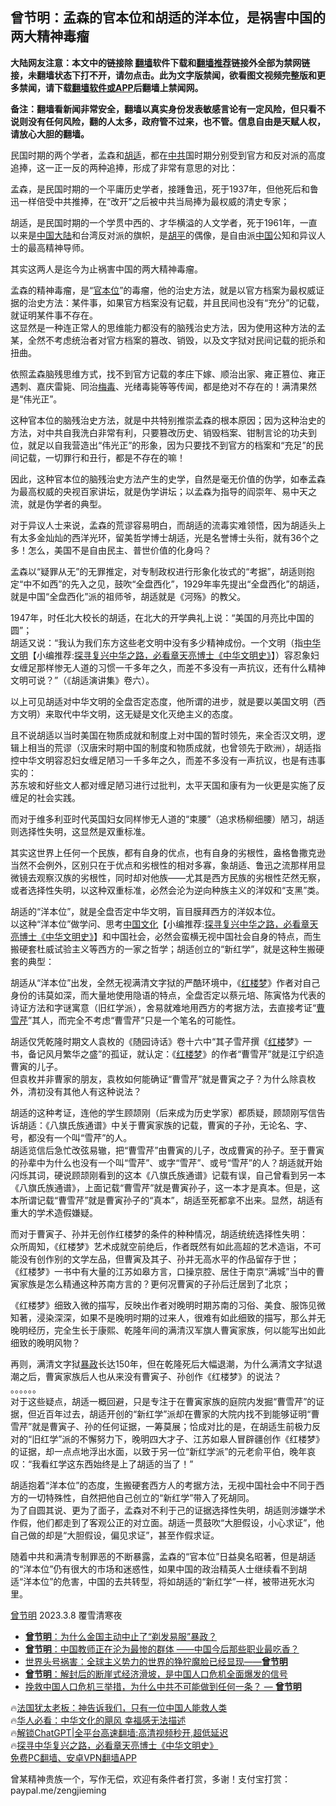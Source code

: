  <!-- 面包屑导航 --> <h2>曾节明：孟森的官本位和胡适的洋本位，是祸害中国的两大精神毒瘤</h2> <p class="notice"><b>大陆网友注意：本文中的链接除 <a href="https://github.com/bannedbook/fanqiang" >翻墙</a>软件下载和<a href="https://github.com/killgcd/justmysocks/blob/master/README.md">翻墙推荐</a>链接外全部为禁网链接，未翻墙状态下打不开，请勿点击。此为文字版禁闻，欲看图文视频完整版和更多禁闻，请下载<a href="https://github.com/bannedbook/fanqiang">翻墙软件或APP</a>后翻墙上禁闻网。</p><p>备注：翻墙看新闻非常安全，翻墙以真实身份发表敏感言论有一定风险，但只看不说则没有任何风险，翻的人太多，政府管不过来，也不管。信息自由是天赋人权，请放心大胆的翻墙。</b></p>  <div class="entry"> <p>民国时期的两个学者，孟森和<a href="https://www.bannedbook.org/bnews/tag/%e8%83%a1%e9%80%82/" class="st_tag internal_tag" rel="tag" title="标签 胡适 下的日志">胡适</a>，都在<a href="https://www.bannedbook.org/bnews/tag/%e4%b8%ad%e5%85%b1/" class="st_tag internal_tag" rel="tag" title="标签 中共 下的日志">中共</a>国时期分别受到官方和反对派的高度追捧，这一正一反的两种追捧，形成了非常有意思的对比：</p> <p>孟森，是民国时期的一个平庸历史学者，接踵鲁迅，死于1937年，但他死后和鲁迅一样倍受中共推捧，在“改开”之后被中共当局捧为最权威的清史专家；</p> <p>胡适，是民国时期的一个学贯中西的、才华横溢的人文学者，死于1961年，一直以来是<span class='wp_keywordlink_affiliate'><a href="https://www.bannedbook.org/" title="中国" target="_blank">中国</a></span><span class='wp_keywordlink_affiliate'><a href="https://www.bannedbook.org/" title="大陆" target="_blank">大陆</a></span>和台湾反对派的旗帜，是<span class='wp_keywordlink'><a href="https://www.bannedbook.org/forum10/topic196.html" title="胡平" target="_blank">胡平</a></span>的偶像，是自由派<a href="https://www.bannedbook.org/bnews/tag/%E4%B8%AD%E5%9B%BD/" class="st_tag internal_tag" rel="tag" title="标签 中国 下的日志">中国</a>公知和异议人士的最高精神导师。</p> <p>其实这两人是迄今为止祸害中国的两大精神毒瘤。</p> <p>孟森的精神毒瘤，是“<a href="https://www.bannedbook.org/bnews/tag/%E5%AE%98%E6%9C%AC%E4%BD%8D/" class="st_tag internal_tag" rel="tag" title="标签 官本位 下的日志">官本位</a>”的毒瘤，他的治史方法，就是以官方档案为最权威证据的治史方法：某件事，如果官方档案没有记载，并且民间也没有“充分”的记载，就证明某件事不存在。<br /> 这显然是一种连正常人的思维能力都没有的脑残治史方法，因为使用这种方法的孟某，全然不考虑统治者对官方档案的篡改、销毁，以及文字狱对民间记载的扼杀和扭曲。</p> <p>依照孟森脑残思维方式，找不到官方记载的孝庄下嫁、顺治出家、雍正篡位、雍正遇刺、嘉庆雷毙、同治<a href="https://www.bannedbook.org/bnews/tag/%e6%a2%85%e6%af%92/" class="st_tag internal_tag" rel="tag" title="标签 梅毒 下的日志">梅毒</a>、光绪毒毙等等传闻，都是绝对不存在的！满清果然是“伟光正”。</p> <p>这种官本位的脑残治史方法，就是中共特别推崇孟森的根本原因；因为这种治史的方法，对中共自我洗白非常有利，只要篡改历史、销毁档案、钳制言论的功夫到位，就足以自我营造出“伟光正”的形象，因为只要找不到官方的档案和“充足”的民间记载，一切罪行和丑行，都是不存在的嘛！</p> <p>因此，这种官本位的脑残治史方法产生的史学，自然是毫无价值的伪学，如奉孟森为最高权威的央视百家讲坛，就是伪学讲坛；以孟森为指导的阎崇年、易中天之流，就是伪学者的典型。</p> <p>对于异议人士来说，孟森的荒谬容易明白，而胡适的流毒实难领悟，因为胡适头上有太多金灿灿的西洋光环，留美哲学博士胡适，光是名誉博士头衔，就有36个之多！怎么，美国不是自由民主、普世价值的化身吗？</p> <p>孟森以“疑罪从无”的无罪推定，对专制政权进行形象化妆式的“考据”，胡适则抱定“中不如西”的先入之见，鼓吹“全盘西化”，1929年率先提出“全盘西化”的胡适，就是中国“全盘西化”派的祖师爷，胡适就是《河殇》的教父。</p> <p>1947年，时任北大校长的胡适，在北大的开学典礼上说：“美国的月亮比中国的圆”；<br /> 胡适又说：“我认为我们东方这些老文明中没有多少精神成份。一个文明（指<span class='wp_keywordlink'><a href="https://www.bannedbook.org/bnews/comments/20220808/1768773.html" title="章天亮《中华文明史》" target="_blank">中华文明</a></span>【小编推荐:<a href='https://www.bannedbook.org/bnews/comments/20220808/1768773.html' target='_blank'>探寻复兴中华之路，必看章天亮博士《中华文明史》</a>】）容忍象妇女缠足那样惨无人道的习惯一千多年之久，而差不多没有一声抗议，还有什么精神文明可说？”（《胡适演讲集》卷六）。</p> <p>以上可见胡适对中华文明的全盘否定态度，他所谓的进步，就是要以美国文明（西方文明）来取代中华文明，这无疑是文化灭绝主义的态度。</p>  <p>且不说胡适以当时美国在物质成就和制度上对中国的暂时领先，来全否汉文明，逻辑上相当的荒谬（汉唐宋时期中国的制度和物质成就，也曾领先于欧洲），胡适指控中华文明容忍妇女缠足陋习一千多年之久，而差不多没有一声抗议，也是有违事实的：<br /> 苏东坡和好些文人都对缠足陋习进行过批判，太平天国和康有为一伙更是实施了反缠足的社会实践。</p> <p>而对于维多利亚时代英国妇女同样惨无人道的“束腰”（追求杨柳细腰）陋习，胡适则选择性失明，这显然是双重标准。</p> <p>其实这世界上任何一个民族，都有自身的优点，也有自身的劣根性，盎格鲁撒克逊当然不会例外，区别只在于优点和劣根性的相对多寡，象胡适、鲁迅之流那样用显微镜去观察汉族的劣根性，同时却对他族——尤其是西方民族的劣根性茫然无察，或者选择性失明，以这种双重标准，必然会沦为逆向种族主义的洋奴和“支黑”类。</p> <p>胡适的“洋本位”，就是全盘否定中华文明，盲目膜拜西方的洋奴本位。<br /> 以这种“洋本位”做学问、思考<span class='wp_keywordlink'><a href="https://www.bannedbook.org/forum24/" title="国学传统文化" target="_blank">中国文化</a></span>【小编推荐:<a href='https://www.bannedbook.org/bnews/comments/20220808/1768773.html' target='_blank'>探寻复兴中华之路，必看章天亮博士《中华文明史》</a>】和中国社会，必然会蛮横无视中国社会自身的特点，而生搬硬套杜威试验主义等西方的一家之哲学；胡适创立的“新红学”，就是这种生搬硬套的典型：</p> <p>胡适从“洋本位”出发，全然无视满清文字狱的严酷环境中，《<span class='wp_keywordlink'><a href="https://www.bannedbook.org/forum3/topic58.html" title="红楼梦-谁解其中意" target="_blank">红楼梦</a></span>》作者对自己身份的讳莫如深，而大量地使用隐语的特点，全盘否定以蔡元培、陈寅恪为代表的诗证方法和字谜寓意（旧红学派），舍易就难地用西方的考据方法，去直接考证“<a href="https://www.bannedbook.org/bnews/tag/%E6%9B%B9%E9%9B%AA%E8%8A%B9/" class="st_tag internal_tag" rel="tag" title="标签 曹雪芹 下的日志">曹雪芹</a>”其人，而完全不考虑“曹雪芹”只是一个笔名的可能性。</p> <p>胡适仅凭乾隆时期文人袁枚的《随园诗话》卷十六中“其子雪芹撰《<a href="https://www.bannedbook.org/bnews/tag/%E7%BA%A2%E6%A5%BC/" class="st_tag internal_tag" rel="tag" title="标签 红楼 下的日志">红楼</a>梦》一书，备记风月繁华之盛”的孤证，就认定：《<a href="https://www.bannedbook.org/bnews/tag/%e7%ba%a2%e6%a5%bc%e6%a2%a6/" class="st_tag internal_tag" rel="tag" title="标签 红楼梦 下的日志">红楼梦</a>》的作者“曹雪芹”就是江宁织造曹寅的儿子。<br /> 但袁枚并非曹家的朋友，袁枚如何能确证“曹雪芹”就是曹寅之子？为什么除袁枚外，清初没有其他人有这种说法？</p>  <p>胡适的这种考证，连他的学生顾颉刚（后来成为历史学家）都质疑，顾颉刚写信告诉胡适：《八旗氏族通谱》中关于曹寅家族的记载，曹寅的子孙，无论名、字、号，都没有一个叫“雪芹”的人。<br /> 胡适览信后急忙改弦易辙，把“曹雪芹”由曹寅的儿子，改成曹寅的孙子。至于曹寅的孙辈中为什么也没有一个叫“雪芹”、或字“雪芹”、或号“雪芹”的人？胡适就开始闪烁其词，硬说顾颉刚看到的这本《八旗氏族通谱》记载有误，自己曾看到另一本《八旗氏族通谱》，上面记载“曹雪芹”就是曹寅孙子，这一本才是真本。但是，这本所谓记载“曹雪芹”就是曹寅孙子的“真本”，胡适至死都拿不出来。显然，胡适有重大的学术造假嫌疑。</p> <p>而对于曹寅子、孙并无创作红楼梦的条件的种种情况，胡适统统选择性失明：<br /> 众所周知，《红楼梦》艺术成就空前绝后，作者既然有如此高超的艺术造诣，不可能没有创作别的文学左品，但曹寅及其子、孙并无高水平的作品留存于世；<br /> 《红楼梦》一书中有大量的江苏如皋方言，口操京腔、居住于南京“满城”当中的曹寅家族是怎么精通这种苏南方言的？更何况曹寅的子孙后迁居到了北京；</p> <p>《红楼梦》细致入微的描写，反映出作者对晚明时期苏南的习俗、美食、服饰见微知著，浸染深深，如果不是晚明时期的过来人，很难有如此细致的描写，那么并无晚明经历，完全生长于康熙、乾隆年间的满清汉军旗人曹寅家族，何以能写出如此细致的晚明风物？</p> <p>再则，满清文字狱<span class='wp_keywordlink'><a href="https://www.bannedbook.org/forum11/topic276.html" title="禁片：评中国共产党的暴政" target="_blank">暴政</a></span>长达150年，但在乾隆死后大幅退潮，为什么满清文字狱退潮之后，曹寅家族后人也从来没有曹寅子、孙创作《红楼梦》的说法？<br /> 。。。。。。<br /> 对于这些疑点，胡适一概回避，只是专注于在曹寅家族的庭院内发掘“曹雪芹”的证据，但近百年过去，胡适开创的“新红学”派却在曹家的大院内找不到能够证明“曹雪芹”就是曹寅子、孙的任何证据，一筹莫展；恰成对比的是，在胡适生前极力反对的“旧红学”派的不懈努力下，晚明四大才子、江苏如皋人冒辟疆创作《红楼梦》的证据，却一点点地浮出水面，以致于另一位“新红学派”的元老俞平伯，晚年哀叹：“我看红学这东西始终是上了胡适的当了！”</p> <p>胡适抱着“洋本位”的态度，生搬硬套西方人的考据方法，无视中国社会中不同于西方的一切特殊性，自然把他自己创立的“新红学”带入了死胡同。<br /> 为了自圆其说、更为了面子，孟森对不利于己的证据选择性失明，胡适则涉嫌学术作假，他们都走到了客观公正的对立面。胡适一贯鼓吹“大胆假设，小心求证”，他自己做的却是“大胆假设，偏见求证”，甚至作假求证。</p> <p>随着中共和满清专制罪恶的不断暴露，孟森的“官本位”日益臭名昭著，但是胡适的“洋本位”仍有很大的市场和迷惑性，如果中国的政治精英人士继续看不到胡适“洋本位”的危害，中国的去共转型，将如胡适的“新红学”一样，被带进死水沟里。</p>  <p><a href="https://www.bannedbook.org/bnews/tag/%e6%9b%be%e8%8a%82%e6%98%8e/" class="st_tag internal_tag" rel="tag" title="标签 曾节明 下的日志">曾节明</a> 2023.3.8 覆雪清寒夜</p> <!--<div id="taboola-mid-1"></div>--><ul class='op-related-articles' title='相关阅读'> <li><a href='https://www.bannedbook.org/bnews/lishi/20230526/1889218.html' target='_blank'><b>曾节明</b>：为什么金国主动中止了“剃发易服”暴政？</a></li> <li><a href='https://www.bannedbook.org/bnews/cbnews/20230526/1889217.html' target='_blank'><b>曾节明</b>：中国教师正在沦为最惨的群体 ——中国今后那些职业最吃香？</a></li> <li><a href='https://www.bannedbook.org/bnews/comments/20230526/1889139.html' target='_blank'>世界头号祸害：全球主义势力的世界的狰狞魔脸已经显现——<b>曾节明</b></a></li> <li><a href='https://www.bannedbook.org/bnews/comments/20230326/1889127.html' target='_blank'><b>曾节明</b>：解封后的断崖式经济滑坡，是中国人口危机全面爆发的信号</a></li> <li><a href='https://www.bannedbook.org/bnews/comments/20230525/1888751.html' target='_blank'>挽救中国人口危机三举措，为什么中共不可能做到任何一条？ — <b>曾节明</b></a></li> </ul> <p class="texttj"> 🔥<a href="https://www.bannedbook.org/bnews/ssgc/20230219/1850782.html" target="_blank">法国犹太老板：神告诉我们，只有一位中国人能救人类</a><br/> 🔥<a href="https://www.bannedbook.org/bnews/comments/20220220/1694796.html" target="_blank">华人必看：中华文化的飓风 幸福感无法描述</a><br/> 🔥<a href="https://github.com/bannedbook/fanqiang/wiki/V2ray%E6%9C%BA%E5%9C%BA" target="_blank">解锁ChatGPT|全平台高速翻墙:高清视频秒开,超低延迟</a><br/> 🔥<a href="https://www.bannedbook.org/bnews/comments/20220808/1768773.html" target="_blank">探寻中华复兴之路，必看章天亮博士《中华文明史》</a><br/> <a href="https://github.com/bannedbook/fanqiang/wiki/%E7%A6%81%E9%97%BB%E7%BD%91%E5%AE%89%E5%8D%93%E7%BF%BB%E5%A2%99%E6%96%B0%E9%97%BBAPP" target="_blank">免费PC翻墙、安卓VPN翻墙APP</a><br/> </p><p>曾某精神贵族一个，写作无偿，欢迎有条件者打赏，多谢！支付宝打赏：<br /> paypal.me/zengjieming</p><a name='sharetosocial'></a> <div style="margin-bottom:5px;padding-bottom:5px;clear:both"> <div id="archive-pix-1" class="banner-ads"> <!-- AuctionX Display platform tag START --> <div id="27602x728x90x621x_ADSLOT1" clicktrack="%%CLICK_URL_ESC%%"></div>  <!-- AuctionX Display platform tag END --> </div> <div id="archive-pix-2" class="banner-ads"> <!-- AuctionX Display platform tag START --> <div id="27556x300x250x621x_ADSLOT1" clicktrack="%%CLICK_URL_ESC%%" style="margin:0 auto;text-align:center"></div>  <!-- AuctionX Display platform tag END --> </div> </div>  <div id="archive-pix-1" class="banner-ads"> <!-- AuctionX Display platform tag START --> <div id="27603x728x90x621x_ADSLOT1" clicktrack="%%CLICK_URL_ESC%%"></div>  <!-- AuctionX Display platform tag END --> </div> </div><!--END ENTRY--> 